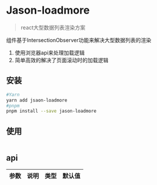# Jason-loadmore

> react大型数据列表渲染方案

组件基于IntersectionObserver功能来解决大型数据列表的渲染
1. 使用浏览器api来处理加载逻辑
2. 简单高效的解决了页面滚动时的加载逻辑

## 安装

```bash
#Yarn 
yarn add jsaon-loadmore
#pnpm 
pnpm install --save jason-loadmore
```

## 使用

```js

```

## api

| 参数 | 说明 | 类型 | 默认值 |
| ---- | ---- | ---- | ---- |

